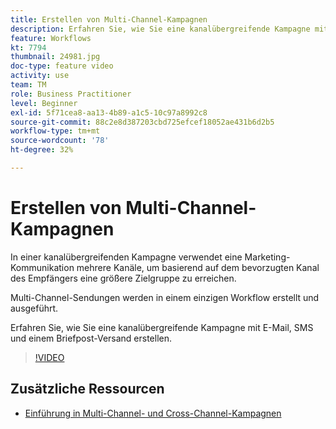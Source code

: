 ```yaml
---
title: Erstellen von Multi-Channel-Kampagnen
description: Erfahren Sie, wie Sie eine kanalübergreifende Kampagne mit E-Mail, SMS und einem Briefpost-Versand erstellen.
feature: Workflows
kt: 7794
thumbnail: 24981.jpg
doc-type: feature video
activity: use
team: TM
role: Business Practitioner
level: Beginner
exl-id: 5f71cea8-aa13-4b89-a1c5-10c97a8992c8
source-git-commit: 88c2e8d387203cbd725efcef18052ae431b6d2b5
workflow-type: tm+mt
source-wordcount: '78'
ht-degree: 32%

---
```


# Erstellen von Multi-Channel-Kampagnen

In einer kanalübergreifenden Kampagne verwendet eine Marketing-Kommunikation mehrere Kanäle, um basierend auf dem bevorzugten Kanal des Empfängers eine größere Zielgruppe zu erreichen.

Multi-Channel-Sendungen werden in einem einzigen Workflow erstellt und ausgeführt.

Erfahren Sie, wie Sie eine kanalübergreifende Kampagne mit E-Mail, SMS und einem Briefpost-Versand erstellen.

>[!VIDEO](https://video.tv.adobe.com/v/24981?quality=12)

## Zusätzliche Ressourcen

* [Einführung in Multi-Channel- und Cross-Channel-Kampagnen](/help/orchestrate-campaigns/introduction-to-cross-and-multi-channel-campaigns.md)
